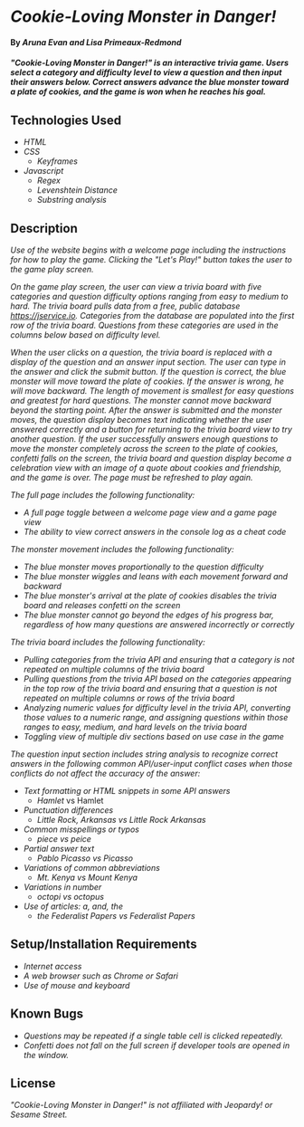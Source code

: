 # _Cookie-Loving Monster in Danger!_

#### By _**Aruna Evan and Lisa Primeaux-Redmond**_

#### _"Cookie-Loving Monster in Danger!" is an interactive trivia game. Users select a category and difficulty level to view a question and then input their answers below. Correct answers advance the blue monster toward a plate of cookies, and the game is won when he reaches his goal._

## Technologies Used

* _HTML_
* _CSS_
    * _Keyframes_
* _Javascript_
    * _Regex_
    * _Levenshtein Distance_
    * _Substring analysis_

## Description

_Use of the website begins with a welcome page including the instructions for how to play the game. Clicking the "Let's Play!" button takes the user to the game play screen._

_On the game play screen, the user can view a trivia board with five categories and question difficulty options ranging from easy to medium to hard. The trivia board pulls data from a free, public database https://jservice.io. Categories from the database are populated into the first row of the trivia board. Questions from these categories are used in the columns below based on difficulty level._

_When the user clicks on a question, the trivia board is replaced with a display of the question and an answer input section. The user can type in the answer and click the submit button. If the question is correct, the blue monster will move toward the plate of cookies. If the answer is wrong, he will move backward. The length of movement is smallest for easy questions and greatest for hard questions. The monster cannot move backward beyond the starting point. After the answer is submitted and the monster moves, the question display becomes text indicating whether the user answered correctly and a button for returning to the trivia board view to try another question. If the user successfully answers enough questions to move the monster completely across the screen to the plate of cookies, confetti falls on the screen, the trivia board and question display become a celebration view with an image of a quote about cookies and friendship, and the game is over. The page must be refreshed to play again._ 

_The full page includes the following functionality:_
* _A full page toggle between a welcome page view and a game page view_
* _The ability to view correct answers in the console log as a cheat code_

_The monster movement includes the following functionality:_
* _The blue monster moves proportionally to the question difficulty_
* _The blue monster wiggles and leans with each movement forward and backward_
* _The blue monster's arrival at the plate of cookies disables the trivia board and releases confetti on the screen_
* _The blue monster cannot go beyond the edges of his progress bar, regardless of how many questions are answered incorrectly or correctly_

_The trivia board includes the following functionality:_
 * _Pulling categories from the trivia API and ensuring that a category is not repeated on multiple columns of the trivia board_
* _Pulling questions from the trivia API based on the categories appearing in the top row of the trivia board and ensuring that a question is not repeated on multiple columns or rows of the trivia board_
* _Analyzing numeric values for difficulty level in the trivia API, converting those values to a numeric range, and assigning questions within those ranges to easy, medium, and hard levels on the trivia board_
* _Toggling view of multiple div sections based on use case in the game_

_The question input section includes string analysis to recognize correct answers in the following common API/user-input conflict cases when those conflicts do not affect the accuracy of the answer:_
* _Text formatting or HTML snippets in some API answers_
    * <i>Hamlet</i> vs Hamlet
* _Punctuation differences_
    * _Little Rock, Arkansas vs Little Rock Arkansas_
* _Common misspellings or typos_
    * _piece vs peice_
* _Partial answer text_
    * _Pablo Picasso vs Picasso_
* _Variations of common abbreviations_
    * _Mt. Kenya vs Mount Kenya_
* _Variations in number_
    * _octopi vs octopus_
* _Use of articles: a, and, the_
    * _the Federalist Papers vs Federalist Papers_

## Setup/Installation Requirements

* _Internet access_
* _A web browser such as Chrome or Safari_
* _Use of mouse and keyboard_

## Known Bugs

* _Questions may be repeated if a single table cell is clicked repeatedly._
* _Confetti does not fall on the full screen if developer tools are opened in the window._

## License

_"Cookie-Loving Monster in Danger!" is not affiliated with Jeopardy! or Sesame Street._ 

